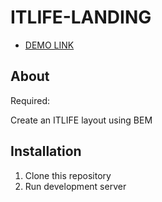 # ITLIFE-LANDING

- [DEMO LINK](https://viktor-morhun.github.io/itlife-landing/ )


## About

Required:

Create an ITLIFE layout using BEM

## Installation

1. Clone this repository
2. Run development server